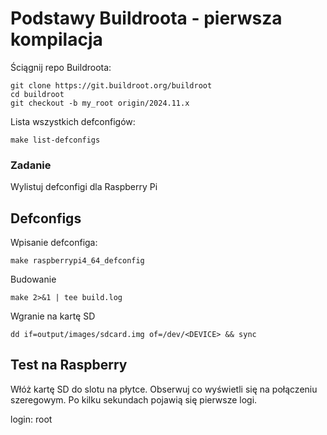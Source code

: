 # Podstawy Buildroota - pierwsza kompilacja

Ściągnij repo Buildroota:

    git clone https://git.buildroot.org/buildroot 
    cd buildroot
    git checkout -b my_root origin/2024.11.x

Lista wszystkich defconfigów:

    make list-defconfigs

### Zadanie 
Wylistuj defconfigi dla Raspberry Pi 

## Defconfigs

Wpisanie defconfiga:

    make raspberrypi4_64_defconfig

Budowanie 

    make 2>&1 | tee build.log

Wgranie na kartę SD

    dd if=output/images/sdcard.img of=/dev/<DEVICE> && sync

## Test na Raspberry 

Włóż kartę SD do slotu na płytce. Obserwuj co wyświetli się na połączeniu szeregowym. Po kilku sekundach pojawią się pierwsze logi.

login: root



